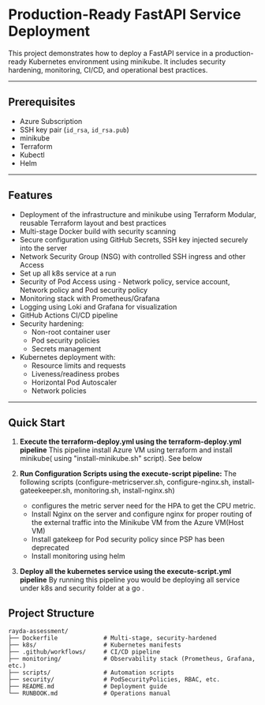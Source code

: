 # Production-Ready FastAPI Service Deployment

This project demonstrates how to deploy a FastAPI service in a production-ready Kubernetes environment using minikube. It includes security hardening, monitoring, CI/CD, and operational best practices.

---
## Prerequisites

- Azure Subscription
- SSH key pair (`id_rsa`, `id_rsa.pub`)
- minikube
- Terraform
- Kubectl
- Helm
---
## Features

- Deployment of the infrastructure and minikube using Terraform Modular, reusable Terraform layout and best practices
- Multi-stage Docker build with security scanning
- Secure configuration using GitHub Secrets, SSH key injected securely into the server
- Network Security Group (NSG) with controlled SSH ingress and other Access
- Set up all k8s service at a run
- Security of Pod Access using - Network policy, service account, Network policy and Pod security policy
- Monitoring stack with Prometheus/Grafana
- Logging using Loki and Grafana for visualization
- GitHub Actions CI/CD pipeline
- Security hardening:
    - Non-root container user
    - Pod security policies
    - Secrets management
- Kubernetes deployment with:
    - Resource limits and requests
    - Liveness/readiness probes
    - Horizontal Pod Autoscaler
    - Network policies

---
## Quick Start

1. **Execute the terraform-deploy.yml using the terraform-deploy.yml pipeline**
   This pipeline install Azure VM using terraform and install minikube( using "install-minikube.sh" script). See below
 
2. **Run Configuration Scripts using the execute-script pipeline:**
   The following scripts (configure-metricserver.sh, configure-nginx.sh, install-gateekeeper.sh, monitoring.sh, install-nginx.sh)
   - configures the metric server need for the HPA to get the CPU metric.
   - Install Nginx on the server and configure nginx for proper routing of the external traffic into the Minikube VM from the Azure VM(Host VM)
   - Install gatekeep for Pod security policy since PSP has been deprecated
   - Install monitoring using helm
     
 3. **Deploy all the kubernetes service using the execute-script.yml pipeline**
    By running this pipeline you would be deploying all service under k8s and security folder at a go . 


## Project Structure

```text
rayda-assessment/
├── Dockerfile             # Multi-stage, security-hardened
├── k8s/                   # Kubernetes manifests
├── .github/workflows/     # CI/CD pipeline
├── monitoring/            # Observability stack (Prometheus, Grafana, etc.)
├── scripts/               # Automation scripts
├── security/              # PodSecurityPolicies, RBAC, etc.
├── README.md              # Deployment guide
└── RUNBOOK.md             # Operations manual
```

